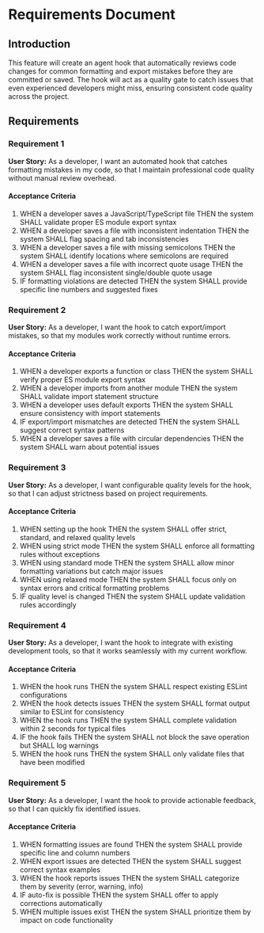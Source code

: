 # Requirements Document

## Introduction

This feature will create an agent hook that automatically reviews code changes for common formatting and export mistakes before they are committed or saved. The hook will act as a quality gate to catch issues that even experienced developers might miss, ensuring consistent code quality across the project.

## Requirements

### Requirement 1

**User Story:** As a developer, I want an automated hook that catches formatting mistakes in my code, so that I maintain professional code quality without manual review overhead.

#### Acceptance Criteria

1. WHEN a developer saves a JavaScript/TypeScript file THEN the system SHALL validate proper ES module export syntax
2. WHEN a developer saves a file with inconsistent indentation THEN the system SHALL flag spacing and tab inconsistencies
3. WHEN a developer saves a file with missing semicolons THEN the system SHALL identify locations where semicolons are required
4. WHEN a developer saves a file with incorrect quote usage THEN the system SHALL flag inconsistent single/double quote usage
5. IF formatting violations are detected THEN the system SHALL provide specific line numbers and suggested fixes

### Requirement 2

**User Story:** As a developer, I want the hook to catch export/import mistakes, so that my modules work correctly without runtime errors.

#### Acceptance Criteria

1. WHEN a developer exports a function or class THEN the system SHALL verify proper ES module export syntax
2. WHEN a developer imports from another module THEN the system SHALL validate import statement structure
3. WHEN a developer uses default exports THEN the system SHALL ensure consistency with import statements
4. IF export/import mismatches are detected THEN the system SHALL suggest correct syntax patterns
5. WHEN a developer saves a file with circular dependencies THEN the system SHALL warn about potential issues

### Requirement 3

**User Story:** As a developer, I want configurable quality levels for the hook, so that I can adjust strictness based on project requirements.

#### Acceptance Criteria

1. WHEN setting up the hook THEN the system SHALL offer strict, standard, and relaxed quality levels
2. WHEN using strict mode THEN the system SHALL enforce all formatting rules without exceptions
3. WHEN using standard mode THEN the system SHALL allow minor formatting variations but catch major issues
4. WHEN using relaxed mode THEN the system SHALL focus only on syntax errors and critical formatting problems
5. IF quality level is changed THEN the system SHALL update validation rules accordingly

### Requirement 4

**User Story:** As a developer, I want the hook to integrate with existing development tools, so that it works seamlessly with my current workflow.

#### Acceptance Criteria

1. WHEN the hook runs THEN the system SHALL respect existing ESLint configurations
2. WHEN the hook detects issues THEN the system SHALL format output similar to ESLint for consistency
3. WHEN the hook runs THEN the system SHALL complete validation within 2 seconds for typical files
4. IF the hook fails THEN the system SHALL not block the save operation but SHALL log warnings
5. WHEN the hook runs THEN the system SHALL only validate files that have been modified

### Requirement 5

**User Story:** As a developer, I want the hook to provide actionable feedback, so that I can quickly fix identified issues.

#### Acceptance Criteria

1. WHEN formatting issues are found THEN the system SHALL provide specific line and column numbers
2. WHEN export issues are detected THEN the system SHALL suggest correct syntax examples
3. WHEN the hook reports issues THEN the system SHALL categorize them by severity (error, warning, info)
4. IF auto-fix is possible THEN the system SHALL offer to apply corrections automatically
5. WHEN multiple issues exist THEN the system SHALL prioritize them by impact on code functionality